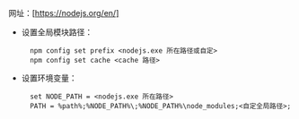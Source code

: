网址：[https://nodejs.org/en/]

* 设置全局模块路径：

        npm config set prefix <nodejs.exe 所在路径或自定>
        npm config set cache <cache 路径>

* 设置环境变量：

        set NODE_PATH = <nodejs.exe 所在路径>
        PATH = %path%;%NODE_PATH%\;%NODE_PATH%\node_modules;<自定全局路径>;
